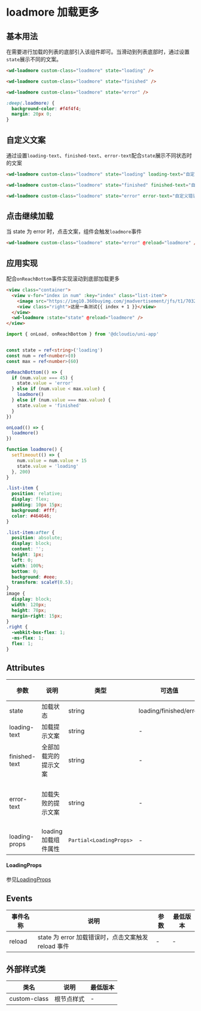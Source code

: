 <frame/>

# loadmore 加载更多

## 基本用法

在需要进行加载的列表的底部引入该组件即可。当滑动到列表底部时，通过设置`state`展示不同的文案。

```html
<wd-loadmore custom-class="loadmore" state="loading" />

<wd-loadmore custom-class="loadmore" state="finished" />

<wd-loadmore custom-class="loadmore" state="error" />
```

```scss
:deep(.loadmore) {
  background-color: #f4f4f4;
  margin: 20px 0;
}
```

## 自定义文案

通过设置`loading-text`、`finished-text`、`error-text`配合`state`展示不同状态时的文案

```html
<wd-loadmore custom-class="loadmore" state="loading" loading-text="自定义加载文案" />

<wd-loadmore custom-class="loadmore" state="finished" finished-text="自定义完成文案" />

<wd-loadmore custom-class="loadmore" state="error" error-text="自定义错误文案" />
```

## 点击继续加载

当 state 为 error 时，点击文案，组件会触发`loadmore`事件

```html
<wd-loadmore custom-class="loadmore" state="error" @reload="loadmore" />
```

## 应用实现

配合`onReachBottom`事件实现滚动到底部加载更多

```html
<view class="container">
  <view v-for="index in num" :key="index" class="list-item">
    <image src="https://img10.360buyimg.com/jmadvertisement/jfs/t1/70325/36/14954/36690/5dcd3e3bEee5006e0/aed1ccf6d5ffc764.png" />
    <view class="right">这是一条测试{{ index + 1 }}</view>
  </view>
  <wd-loadmore :state="state" @reload="loadmore" />
</view>
```

```typescript
import { onLoad, onReachBottom } from '@dcloudio/uni-app'


const state = ref<string>('loading')
const num = ref<number>(0)
const max = ref<number>(60)

onReachBottom(() => {
  if (num.value === 45) {
    state.value = 'error'
  } else if (num.value < max.value) {
    loadmore()
  } else if (num.value === max.value) {
    state.value = 'finished'
  }
})

onLoad(() => {
  loadmore()
})

function loadmore() {
  setTimeout(() => {
    num.value = num.value + 15
    state.value = 'loading'
  }, 200)
}
```

```scss
.list-item {
  position: relative;
  display: flex;
  padding: 10px 15px;
  background: #fff;
  color: #464646;
}

.list-item:after {
  position: absolute;
  display: block;
  content: '';
  height: 1px;
  left: 0;
  width: 100%;
  bottom: 0;
  background: #eee;
  transform: scaleY(0.5);
}
image {
  display: block;
  width: 120px;
  height: 78px;
  margin-right: 15px;
}
.right {
  -webkit-box-flex: 1;
  -ms-flex: 1;
  flex: 1;
}
```

## Attributes

| 参数          | 说明                 | 类型   | 可选值                 | 默认值             | 最低版本 |
| ------------- | -------------------- | ------ | ---------------------- | ------------------ | -------- |
| state         | 加载状态             | string | loading/finished/error | -                  | -        |
| loading-text  | 加载提示文案         | string | -                      | 加载中...          | -        |
| finished-text | 全部加载完的提示文案 | string | -                      | 没有更多了         | -        |
| error-text    | 加载失败的提示文案   | string | -                      | 加载失败，点击重试 | -        |
| loading-props  | loading加载组件属性| `Partial<LoadingProps>` | -         | -       | 1.3.14        |

#### LoadingProps
参见[LoadingProps](/component/loading.html#attributes)

## Events

| 事件名称 | 说明                                                | 参数 | 最低版本 |
| -------- | --------------------------------------------------- | ---- | -------- |
| reload   | state 为 error 加载错误时，点击文案触发 reload 事件 | -    | -        |

## 外部样式类

| 类名         | 说明       | 最低版本 |
| ------------ | ---------- | -------- |
| custom-class | 根节点样式 | -        |
